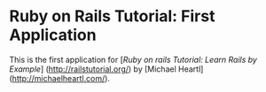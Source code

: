 # Ruby on Rails Tutorial: First Application

This is the first application for
[*Ruby on rails Tutorial: Learn Rails by Example*] (http://railstutorial.org/)
by [Michael Heartl] (http://michaelheartl.com/).

